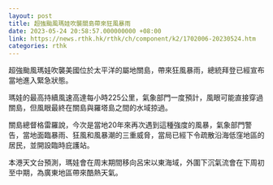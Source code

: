 ```yaml
---
layout: post
title: 超強颱風瑪娃吹襲關島帶來狂風暴雨
date: 2023-05-24 20:58:57.000000000 +08:00
link: https://news.rthk.hk/rthk/ch/component/k2/1702006-20230524.htm
categories: rthk
---
```


超強颱風瑪娃吹襲美國位於太平洋的屬地關島，帶來狂風暴雨，總統拜登已經宣布當地進入緊急狀態。

瑪娃的最高持續風速高達每小時225公里，氣象部門一度預計，風眼可能直接穿過關島，但風眼最終在關島與羅塔島之間的水域掠過。

關島總督格雷羅說，今次是當地20年來再次遇到這種強度的風暴，氣象部門警告，當地面臨暴雨、狂風和風暴潮的三重威脅，當局已經下令疏散沿海低窪地區的居民，並開設臨時庇護站。

本港天文台預測，瑪娃會在周末期間移向呂宋以東海域，外圍下沉氣流會在下周初至中期，為廣東地區帶來酷熱天氣。
